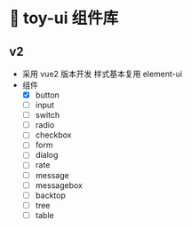 # 🎲 toy-ui 组件库

## v2

- 采用 vue2 版本开发
  样式基本复用 element-ui
- 组件
  - [x] button
  - [ ] input
  - [ ] switch
  - [ ] radio
  - [ ] checkbox
  - [ ] form
  - [ ] dialog
  - [ ] rate
  - [ ] message
  - [ ] messagebox
  - [ ] backtop
  - [ ] tree
  - [ ] table
